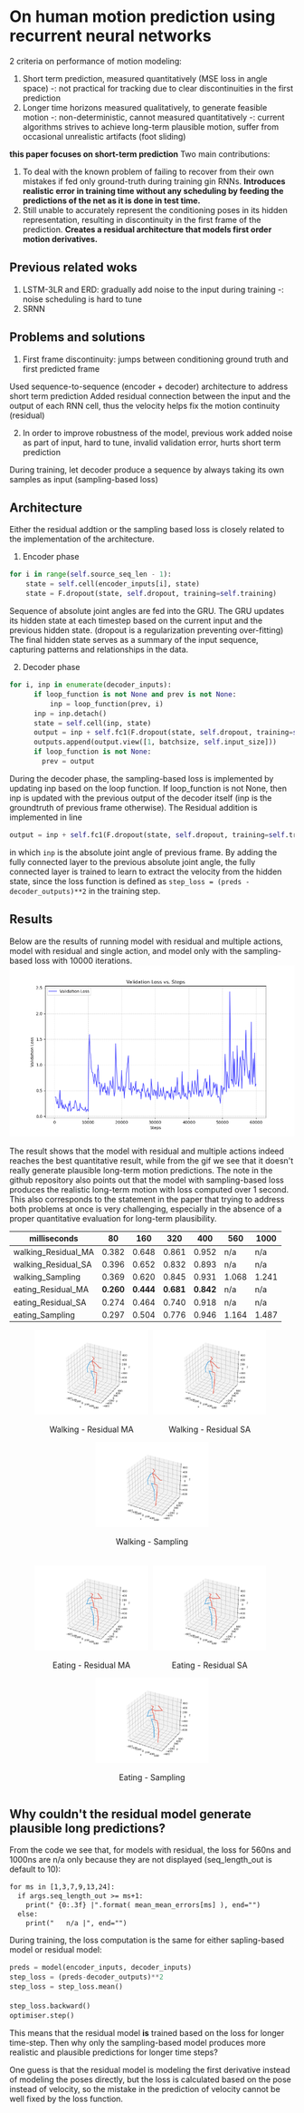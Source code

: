 # On human motion prediction using recurrent neural networks

2 criteria on performance of motion modeling:

1. Short term prediction, measured quantitatively (MSE loss in angle space)
   -: not practical for tracking due to clear discontinuities in the first prediction
2. Longer time horizons measured qualitatively, to generate feasible motion
   -: non-deterministic, cannot measured quantitatively
   -: current algorithms strives to achieve long-term plausible motion, suffer from occasional unrealistic artifacts (foot sliding)

**this paper focuses on short-term prediction**
Two main contributions:
1. To deal with the known problem of failing to recover from their own mistakes if fed only ground-truth during training gin RNNs. **Introduces realistic error in training time without any scheduling by feeding the predictions of the net as it is done in test time.**
2. Still unable to accurately represent the conditioning poses in its hidden representation, resulting in discontinuity in the first frame of the prediction. **Creates a residual architecture that models first order motion derivatives.**

## Previous related woks

1. LSTM-3LR and ERD: gradually add noise to the input during training
   -: noise scheduling is hard to tune
2. SRNN

## Problems and solutions

1. First frame discontinuity: jumps between conditioning ground truth and first predicted frame

Used sequence-to-sequence (encoder + decoder) architecture to address short term prediction
Added residual connection between the input and the output of each RNN cell, thus the velocity helps fix the motion continuity (residual)

2. In order to improve robustness of the model, previous work added noise as part of input, hard to tune, invalid validation error, hurts short term prediction

During training, let decoder produce a sequence by always taking its own samples as input (sampling-based loss)

## Architecture

Either the residual addtion or the sampling based loss is closely related to the implementation of the architecture.

1. Encoder phase

```python
for i in range(self.source_seq_len - 1):
    state = self.cell(encoder_inputs[i], state)
    state = F.dropout(state, self.dropout, training=self.training)
```

Sequence of absolute joint angles are fed into the GRU. The GRU updates its hidden state at each timestep based on the current input and the previous hidden state. (dropout is a regularization preventing over-fitting)
The final hidden state serves as a summary of the input sequence, capturing patterns and relationships in the data.

2. Decoder phase

```python
for i, inp in enumerate(decoder_inputs):
      if loop_function is not None and prev is not None:
          inp = loop_function(prev, i)
      inp = inp.detach()
      state = self.cell(inp, state)
      output = inp + self.fc1(F.dropout(state, self.dropout, training=self.training))
      outputs.append(output.view([1, batchsize, self.input_size]))
      if loop_function is not None:
        prev = output
```

During the decoder phase, the sampling-based loss is implemented by updating inp based on the loop function. If loop_function is not None, then inp is updated with the previous output of the decoder itself (inp is the groundtruth of previous frame otherwise).
The Residual addition is implemented in line

```python
output = inp + self.fc1(F.dropout(state, self.dropout, training=self.training))
```

in which `inp` is the absolute joint angle of previous frame. By adding the fully connected layer to the previous absolute joint angle, the fully connected layer is trained to learn to extract the velocity from the hidden state, since the loss function is defined as `step_loss = (preds - decoder_outputs)**2` in the training step.

## Results

Below are the results of running model with residual and multiple actions, model with residual and single action, and model only with the sampling-based loss with 10000 iterations.
![validation loss](imgs/validation_loss.png)

The result shows that the model with residual and multiple actions indeed reaches the best quantitative result, while from the gif we see that it doesn't really generate plausible long-term motion predictions.
The note in the github repository also points out that the model with sampling-based loss produces the realistic long-term motion with loss computed over 1 second.
This also corresponds to the statement in the paper that trying to address both problems at once is very challenging, especially in the absence of a proper quantitative evaluation for long-term plausibility.

| milliseconds | 80 | 160 | 320 | 400 | 560 | 1000 |
|--------------|----|-----|-----|-----|-----|------|
walking_Residual_MA          | 0.382 | 0.648 | 0.861 | 0.952 |   n/a |   n/a |
walking_Residual_SA          | 0.396 | 0.652 | 0.832 | 0.893 |   n/a |   n/a |
walking_Sampling             | 0.369 | 0.620 | 0.845 | 0.931 | 1.068 | 1.241 |
eating_Residual_MA           | __0.260__ | __0.444__ | __0.681__ | __0.842__ |   n/a |   n/a |
eating_Residual_SA           | 0.274 | 0.464 | 0.740 | 0.918 |   n/a |   n/a |
eating_Sampling              | 0.297 | 0.504 | 0.776 | 0.946 | 1.164 | 1.487 |



<div style="text-align: center;">
  <div style="display: inline-block; margin-right: 5px; text-align: center;">
    <img src="imgs/walking_Residual_MA.gif" alt="walking_Residual_MA" style="width: 200px; height: auto;">
    <p>Walking - Residual MA</p>
  </div>
  <div style="display: inline-block; margin-right: 5px; text-align: center;">
    <img src="imgs/walking_Residual_SA.gif" alt="walking_Residual_SA" style="width: 200px; height: auto;">
    <p>Walking - Residual SA</p>
  </div>
  <div style="display: inline-block; text-align: center;">
    <img src="imgs/walking_sampling.gif" alt="walking_Sampling" style="width: 200px; height: auto;">
    <p>Walking - Sampling</p>
  </div>
</div>

<div style="text-align: center; margin-top: 20px;">
  <div style="display: inline-block; margin-right: 5px; text-align: center;">
    <img src="imgs/eating_Residual_MA.gif" alt="eating_Residual_MA" style="width: 200px; height: auto;">
    <p>Eating - Residual MA</p>
  </div>
  <div style="display: inline-block; margin-right: 5px; text-align: center;">
    <img src="imgs/eating_Residual_SA.gif" alt="eating_Residual_SA" style="width: 200px; height: auto;">
    <p>Eating - Residual SA</p>
  </div>
  <div style="display: inline-block; text-align: center;">
    <img src="imgs/eating_Sampling.gif" alt="eating_Sampling" style="width: 200px; height: auto;">
    <p>Eating - Sampling</p>
  </div>
</div>


## Why couldn't the residual model generate plausible long predictions?

From the code we see that, for models with residual, the loss for 560ns and 1000ns are n/a only because they are not displayed (seq_length_out is default to 10):
```python, translate.py
for ms in [1,3,7,9,13,24]:
  if args.seq_length_out >= ms+1:
    print(" {0:.3f} |".format( mean_mean_errors[ms] ), end="")
  else:
    print("   n/a |", end="")
```

During training, the loss computation is the same for either sapling-based model or residual model:

```python
preds = model(encoder_inputs, decoder_inputs)
step_loss = (preds-decoder_outputs)**2
step_loss = step_loss.mean()

step_loss.backward()
optimiser.step()
```

This means that the residual model **is** trained based on the loss for longer time-step. Then why only the sampling-based model produces more realistic and plausible predictions for longer time steps?

One guess is that the residual model is modeling the first derivative instead of modeling the poses directly, but the loss is calculated based on the pose instead of velocity, so the mistake in the prediction of velocity cannot be well fixed by the loss function.
